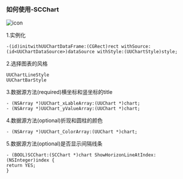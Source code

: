 ### 如何使用-SCChart

![icon](http://img03.taobaocdn.com/imgextra/i3/135480037/TB2FaqKcXXXXXXnXpXXXXXXXXXX_!!135480037.gif)

1.实例化

    -(id)initwithUUChartDataFrame:(CGRect)rect withSource:(id<UUChartDataSource>)dataSource withStyle:(UUChartStyle)style;

2.选择图表的风格

    UUChartLineStyle
    UUChartBarStyle
    
3.数据源方法(required)横坐标和竖坐标的title

    - (NSArray *)UUChart_xLableArray:(UUChart *)chart;
    - (NSArray *)UUChart_yValueArray:(UUChart *)chart;
    
4.数据源方法(optional)折现和圆柱的颜色

    - (NSArray *)UUChart_ColorArray:(UUChart *)chart;

5.数据源方法(optional)是否显示间隔线条

    - (BOOL)SCChart:(SCChart *)chart ShowHorizonLineAtIndex:(NSInteger)index {
    return YES;
    }
